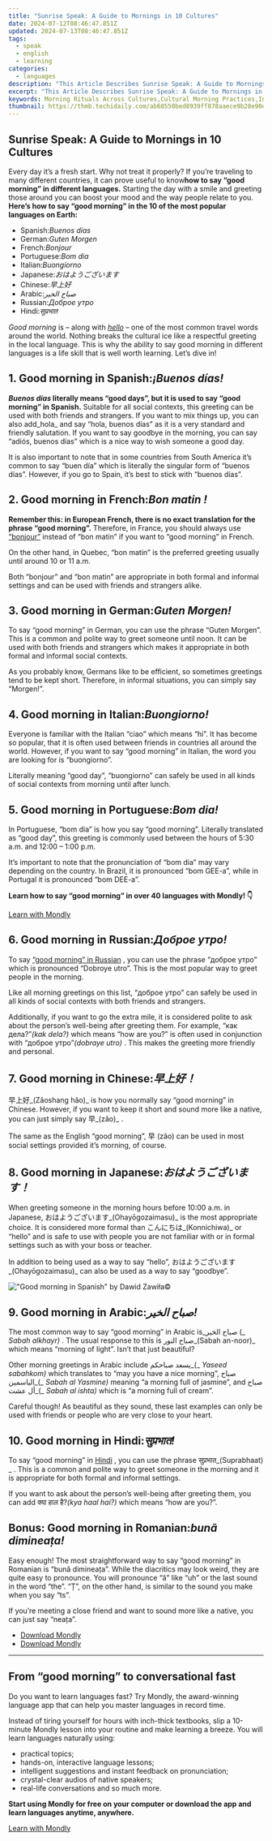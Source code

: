```yaml
---
title: "Sunrise Speak: A Guide to Mornings in 10 Cultures"
date: 2024-07-12T08:46:47.851Z
updated: 2024-07-13T08:46:47.851Z
tags:
  - speak
  - english
  - learning
categories:
  - languages
description: "This Article Describes Sunrise Speak: A Guide to Mornings in 10 Cultures"
excerpt: "This Article Describes Sunrise Speak: A Guide to Mornings in 10 Cultures"
keywords: Morning Rituals Across Cultures,Cultural Morning Practices,International Morning Traditions,Global Morning Routines Comparison,10 Cultures Morning Customs,Culinary Beginnings Around the World,Dawn Chorus Across Societies
thumbnail: https://thmb.techidaily.com/ab68550bed8939ff878aaece9b28e90d8b0465006aaa80a48dab2ef20ecc47cd.jpg
---
```


## Sunrise Speak: A Guide to Mornings in 10 Cultures

 Every day it’s a fresh start. Why not treat it properly? If you’re traveling to many different countries, it can prove useful to know**how to say “good morning” in different languages.** Starting the day with a smile and greeting those around you can boost your mood and the way people relate to you. **Here’s how to say “good morning” in the 10 of the most popular languages on Earth:**

* Spanish:_Buenos días_
* German:_Guten Morgen_
* French:_Bonjour_
* Portuguese:_Bom dia_
* Italian:_Buongiorno_
* Japanese:_おはようございます_
* Chinese:_早上好_
* Arabic:_صباح الخير_
* Russian:_Доброе утро_
* Hindi:_सुप्रभात_

_Good morning_ is – along with [_hello_](https://shop.mondly.com/affiliate.php?ACCOUNT=ATISTUDI&AFFILIATE=108875&PATH=https://www.mondly.com?AFFILIATE=108875) – one of the most common travel words around the world. Nothing breaks the cultural ice like a respectful greeting in the local language. This is why the ability to say good morning in different languages is a life skill that is well worth learning. Let’s dive in!

## 1\. Good morning in Spanish:_¡Buenos días!_

**_Buenos días_ literally means “good days”, but it is used to say “good morning” in Spanish.** Suitable for all social contexts, this greeting can be used with both friends and strangers. If you want to mix things up, you can also add_hola_ and say “hola, buenos días” as it is a very standard and friendly salutation. If you want to say goodbye in the morning, you can say “adiós, buenos días” which is a nice way to wish someone a good day.

 It is also important to note that in some countries from South America it’s common to say “buen día” which is literally the singular form of “buenos días”. However, if you go to Spain, it’s best to stick with “buenos días”.

## 2\. Good morning in French:_Bon matin !_

 **Remember this: in European French, there is no exact translation for the phrase “good morning”.** Therefore, in France, you should always use [“bonjour”](https://shop.mondly.com/affiliate.php?ACCOUNT=ATISTUDI&AFFILIATE=108875&PATH=https://www.mondly.com?AFFILIATE=108875) instead of “bon matin” if you want to “good morning” in French.

 On the other hand, in Quebec, “bon matin” is the preferred greeting usually until around 10 or 11 a.m.

 Both “bonjour” and “bon matin” are appropriate in both formal and informal settings and can be used with friends and strangers alike.

## 3\. Good morning in German:_Guten Morgen!_

 To say “good morning” in German, you can use the phrase “Guten Morgen”. This is a common and polite way to greet someone until noon. It can be used with both friends and strangers which makes it appropriate in both formal and informal social contexts.

 As you probably know, Germans like to be efficient, so sometimes greetings tend to be kept short. Therefore, in informal situations, you can simply say “Morgen!”.

## 4\. Good morning in Italian:_Buongiorno!_

 Everyone is familiar with the Italian “ciao” which means “hi”. It has become so popular, that it is often used between friends in countries all around the world. However, if you want to say “good morning” in Italian, the word you are looking for is “buongiorno”.

 Literally meaning “good day”, “buongiorno” can safely be used in all kinds of social contexts from morning until after lunch.

## 5\. Good morning in Portuguese:_Bom dia!_

 In Portuguese, “bom dia” is how you say “good morning”. Literally translated as “good day”, this greeting is commonly used between the hours of 5:30 a.m. and 12:00 – 1:00 p.m.

 It’s important to note that the pronunciation of “bom dia” may vary depending on the country. In Brazil, it is pronounced “bom GEE-a”, while in Portugal it is pronounced “bom DEE-a”.

 **Learn how to say “good morning” in over 40 languages with Mondly! 👇**

[Learn with Mondly](https://app.adjust.io/5ixfg4k?campaign=blog-post-id-7421&fallback=https%3A%2F%2Fapp.mondly.com?avangate%5Fsrc=blog-post-id-7421&redirect%5Fandroid=https%3A%2F%2Fplay.google.com%2Fstore%2Fapps%2Fdetails%3Fid%3Dcom.atistudios.mondly.languages&redirect%5Fios=https%3A%2F%2Fitunes.apple.com%2Fapp%2Fid987873536&redirect%5Fmacos=https%3A%2F%2Fapp.mondly.com?avangate%5Fsrc=blog-post-id-7421)

## 6\. Good morning in Russian:_Доброе утро!_

 To say [“good morning” in Russian](https://shop.mondly.com/affiliate.php?ACCOUNT=ATISTUDI&AFFILIATE=108875&PATH=https://www.mondly.com?AFFILIATE=108875) , you can use the phrase “доброе утро” which is pronounced “Dobroye utro”. This is the most popular way to greet people in the morning.

 Like all morning greetings on this list, “доброе утро” can safely be used in all kinds of social contexts with both friends and strangers.

 Additionally, if you want to go the extra mile, it is considered polite to ask about the person’s well-being after greeting them. For example, “как дела?”_(kak dela?)_ which means “how are you?” is often used in conjunction with “доброе утро”_(dobraye utro)_ . This makes the greeting more friendly and personal.

## 7\. Good morning in Chinese:_早上好！_

 早上好_(Zǎoshang hǎo)_ is how you normally say “good morning” in Chinese. However, if you want to keep it short and sound more like a native, you can just simply say 早_(zǎo)_ .

 The same as the English “good morning”, 早 (zǎo) can be used in most social settings provided it’s morning, of course.

## 8\. Good morning in Japanese:_おはようございます！_

 When greeting someone in the morning hours before 10:00 a.m. in Japanese, おはようございます_(Ohayōgozaimasu)_ is the most appropriate choice. It is considered more formal than こんにちは_(Konnichiwa)_ or “hello” and is safe to use with people you are not familiar with or in formal settings such as with your boss or teacher.

 In addition to being used as a way to say “hello”, おはようございます_(Ohayōgozaimasu)_ can also be used as a way to say “goodbye”.

!["Good morning in Spanish" by Dawid Zawiła©](https://edge.mondly.com/blog/wp-content/uploads/2023/01/good-morning-in-spanish-960x640.jpg "How To Say Good Morning In 10 Different Languages 2")

## 9\. Good morning in Arabic:_صباح الخير!_

 The most common way to say “good morning” in Arabic is_صباح الخير (_ _Sabah alkhayr)_ . The usual response to this is صباح النور_(Sabah an-noor)_ which means “morning of light”. Isn’t that just beautiful?

 Other morning greetings in Arabic include يسعد صباحكم_(_ _Yaseed sabahkom)_ which translates to “may you have a nice morning”, صباح الياسمين_(_ _Sabah al Yasmine)_ meaning “a morning full of jasmine”, and صباح أل عشت_(_ _Sabah al ishta)_ which is “a morning full of cream”.

 Careful though! As beautiful as they sound, these last examples can only be used with friends or people who are very close to your heart.

## 10\. Good morning in Hindi:_सुप्रभात!_

 To say “good morning” in [Hindi](https://shop.mondly.com/affiliate.php?ACCOUNT=ATISTUDI&AFFILIATE=108875&PATH=https://www.mondly.com?AFFILIATE=108875) , you can use the phrase सुप्रभात_(Suprabhaat) _ . This is a common and polite way to greet someone in the morning and it is appropriate for both formal and informal settings.

 If you want to ask about the person’s well-being after greeting them, you can add क्या हाल है?_(kya haal hai?)_ which means “how are you?”.

## Bonus: Good morning in Romanian:_bună dimineața!_

 Easy enough! The most straightforward way to say “good morning” in Romanian is “bună dimineața”. While the diacritics may look weird, they are quite easy to pronounce. You will pronounce “ă” like “uh” or the last sound in the word “the”. “Ț”, on the other hand, is similar to the sound you make when you say “ts”.

 If you’re meeting a close friend and want to sound more like a native, you can just say “neața”.

* [Download Mondly](https://www.facebook.com/sharer/sharer.php?u=https%3A%2F%2Fwww.mondly.com%2Fblog%2Fgood-morning-in-different-languages%2F&t=How+to+Say+Good+Morning+in+10+Different+Languages "Share on Facebook")
* [Download Mondly](https://shop.mondly.com/affiliate.php?ACCOUNT=ATISTUDI&AFFILIATE=108875&PATH=https://www.mondly.com?AFFILIATE=108875)

---

## From “good morning” to conversational fast

 Do you want to learn languages fast? Try Mondly, the award-winning language app that can help you master languages in record time.

 Instead of tiring yourself for hours with inch-thick textbooks, slip a 10-minute Mondly lesson into your routine and make learning a breeze. You will learn languages naturally using:

* practical topics;
* hands-on, interactive language lessons;
* intelligent suggestions and instant feedback on pronunciation;
* crystal-clear audios of native speakers;
* real-life conversations and so much more.

 **Start using Mondly for free on your computer or download the app and learn languages anytime, anywhere.**

[Learn with Mondly](https://adjt.mondly.com/5ixfg4k?campaign=blog-post-id-7421&fallback=https%3A%2F%2Fapp.mondly.com%3Futm%5Fmedium%3Dblog%5Fblog-post-id-7421%26utm%5Fsource%3Dblog-post-id-7421&redirect%5Fmacos=https%3A%2F%2Fapp.mondly.com%3Futm%5Fmedium%3Dblog%5Fblog-post-id-7421%26utm%5Fsource%3Dblog-post-id-7421&redirect%5Fandroid=https%3A%2F%2Fplay.google.com%2Fstore%2Fapps%2Fdetails%3Fid%3Dcom.atistudios.mondly.languages%3Futm%5Fmedium%3Dblog%5Fblog-post-id-7421%26utm%5Fsource%3Dblog-post-id-7421&redirect%5Fios=https%3A%2F%2Fapps.apple.com%2Fapp%2Fapple-store%2Fid987873536%3Fpt%3D78954800%26ct%3Dblog-post-id-7421%26mt%3D8 "Learn with Mondly")

<ins class="adsbygoogle"
     style="display:block"
     data-ad-format="autorelaxed"
     data-ad-client="ca-pub-7571918770474297"
     data-ad-slot="1223367746"></ins>



<ins class="adsbygoogle"
     style="display:block"
     data-ad-client="ca-pub-7571918770474297"
     data-ad-slot="8358498916"
     data-ad-format="auto"
     data-full-width-responsive="true"></ins>





